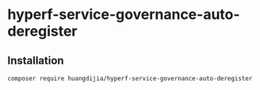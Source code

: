 # hyperf-service-governance-auto-deregister

## Installation

~~~bash
composer require huangdijia/hyperf-service-governance-auto-deregister
~~~
